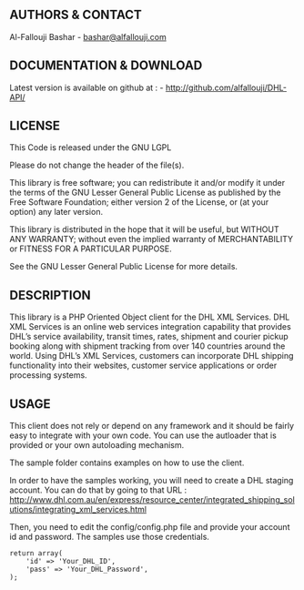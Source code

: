     
## AUTHORS & CONTACT


Al-Fallouji Bashar 
    - bashar@alfallouji.com

    
## DOCUMENTATION & DOWNLOAD


Latest version is available on github at :
    - http://github.com/alfallouji/DHL-API/


## LICENSE


This Code is released under the GNU LGPL

Please do not change the header of the file(s).

This library is free software; you can redistribute it and/or modify it 
under the terms of the GNU Lesser General Public License as published 
by the Free Software Foundation; either version 2 of the License, or 
(at your option) any later version.

This library is distributed in the hope that it will be useful, but 
WITHOUT ANY WARRANTY; without even the implied warranty of MERCHANTABILITY 
or FITNESS FOR A PARTICULAR PURPOSE.

See the GNU Lesser General Public License for more details.


## DESCRIPTION


This library is a PHP Oriented Object client for the DHL XML Services. DHL XML Services is an online web services integration capability that provides DHL’s service availability, transit times, rates, shipment and courier pickup booking along with shipment tracking from over 140 countries around the world. Using DHL’s XML Services, customers can incorporate DHL shipping functionality into their websites, customer service applications or order processing systems.


## USAGE

This client does not rely or depend on any framework and it should be fairly easy to integrate with your own code. You can use the autloader that is provided or your own autoloading mechanism.

The sample folder contains examples on how to use the client.

In order to have the samples working, you will need to create a DHL staging account. You can do that by going to that URL : http://www.dhl.com.au/en/express/resource_center/integrated_shipping_solutions/integrating_xml_services.html

Then, you need to edit the config/config.php file and provide your account id and password. The samples use those credentials.

```
return array(
    'id' => 'Your_DHL_ID',
    'pass' => 'Your_DHL_Password',
);
```

